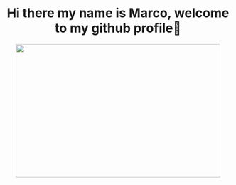 

<!--
**Macezu/Macezu** is a ✨ _special_ ✨ repository because its `README.md` (this file) appears on your GitHub profile.

Here are some ideas to get you started:

- 🔭 I’m currently working on ...
- 🌱 I’m currently learning ...
- 👯 I’m looking to collaborate on ...
- 🤔 I’m looking for help with ...
- 💬 Ask me about ...
- 📫 How to reach me: ...
- 😄 Pronouns: ...
- ⚡ Fun fact: ...
[![Top Langs](https://github-readme-stats.vercel.app/api/top-langs/?username=Macezu)](https://github.com/anuraghazra/github-readme-stats)
[![Anurag's GitHub stats](https://github-readme-stats.vercel.app/api?username=Macezu&theme=radical&show_icons=true)](https://github.com/anuraghazra/github-readme-stats)

<a href="https://github.com/anuraghazra/github-readme-stats">
  <img align="center" src="https://github-readme-stats.vercel.app/api/top-langs/?username=Macezu&langs_count=10&count_private=true" />
</a>
<a href="https://github.com/anuraghazra/github-readme-stats">
  <img align="center" src="https://github-readme-stats.vercel.app/api?username=Macezu&theme=radical&show_icons=true&count_private=true" />
</a>

-->
<H1 align="center">
  Hi there my name is Marco, welcome to my github profile👋
</H1>
<p align="center">
  <img width="460" height="300" src="https://github-readme-stats.vercel.app/api?username=Macezu&theme=radical&show_icons=true">
</p>
